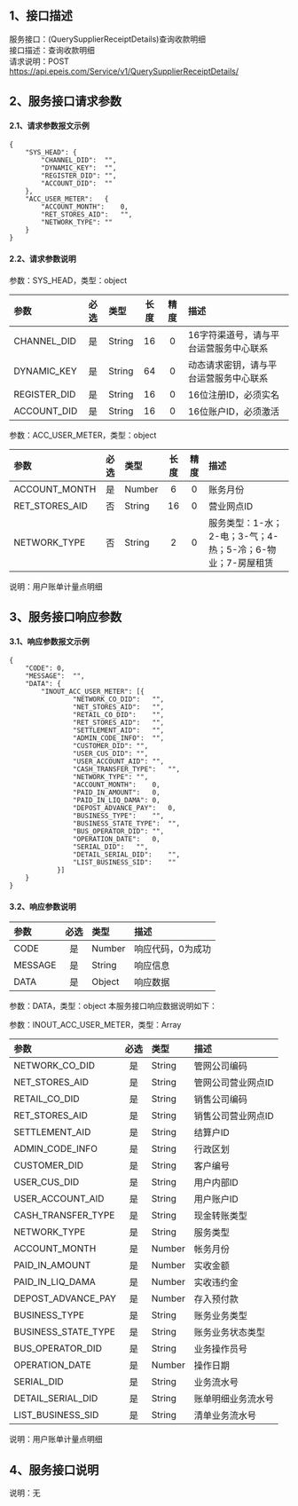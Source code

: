 ## 1、接口描述  
服务接口：(QuerySupplierReceiptDetails)查询收款明细  
接口描述：查询收款明细  
请求说明：POST https://api.epeis.com/Service/v1/QuerySupplierReceiptDetails/  
  
## 2、服务接口请求参数  
#### 2.1、请求参数报文示例  
~~~  
{
	"SYS_HEAD":	{
		"CHANNEL_DID":	"",
		"DYNAMIC_KEY":	"",
		"REGISTER_DID":	"",
		"ACCOUNT_DID":	""
	},
	"ACC_USER_METER":	{
		"ACCOUNT_MONTH":	0,
		"RET_STORES_AID":	"",
		"NETWORK_TYPE":	""
	}
}  
~~~  
#### 2.2、请求参数说明  
参数：SYS_HEAD，类型：object  
  
| 参数 | 必选 | 类型 | 长度 | 精度 | 描述 |  
| :----------------- | :----: | :-------- | :----: | :----: | :---------------- |  
| CHANNEL_DID | 是 | String | 16 | 0 | 16字符渠道号，请与平台运营服务中心联系 |  
| DYNAMIC_KEY | 是 | String | 64 | 0 | 动态请求密钥，请与平台运营服务中心联系 |  
| REGISTER_DID      |  是  | String   | 16 | 0 | 16位注册ID，必须实名 |  
| ACCOUNT_DID       |  是  | String   | 16 | 0 | 16位账户ID，必须激活 |  
  
参数：ACC_USER_METER，类型：object  
  
| 参数              | 必选 | 类型     | 长度 | 精度 | 描述             |  
| :----------------- | :----: | :-------- | :----: | :----: | :---------------- |  
| ACCOUNT_MONTH |  是  | Number   | 6 | 0 | 账务月份 |  
| RET_STORES_AID |  否  | String   | 16 | 0 | 营业网点ID |  
| NETWORK_TYPE |  否  | String   | 2 | 0 | 服务类型：1-水；2-电；3-气；4-热；5-冷；6-物业；7-房屋租赁 |  
  
说明：用户账单计量点明细  
  
## 3、服务接口响应参数  
#### 3.1、响应参数报文示例  
~~~  
{
	"CODE":	0,
	"MESSAGE":	"",
	"DATA":	{
		"INOUT_ACC_USER_METER":	[{
				"NETWORK_CO_DID":	"",
				"NET_STORES_AID":	"",
				"RETAIL_CO_DID":	"",
				"RET_STORES_AID":	"",
				"SETTLEMENT_AID":	"",
				"ADMIN_CODE_INFO":	"",
				"CUSTOMER_DID":	"",
				"USER_CUS_DID":	"",
				"USER_ACCOUNT_AID":	"",
				"CASH_TRANSFER_TYPE":	"",
				"NETWORK_TYPE":	"",
				"ACCOUNT_MONTH":	0,
				"PAID_IN_AMOUNT":	0,
				"PAID_IN_LIQ_DAMA":	0,
				"DEPOST_ADVANCE_PAY":	0,
				"BUSINESS_TYPE":	"",
				"BUSINESS_STATE_TYPE":	"",
				"BUS_OPERATOR_DID":	"",
				"OPERATION_DATE":	0,
				"SERIAL_DID":	"",
				"DETAIL_SERIAL_DID":	"",
				"LIST_BUSINESS_SID":	""
			}]
	}
}  
~~~  
#### 3.2、响应参数说明  
  
| 参数              | 必选 | 类型     | 描述             |  
| :----------------- | :----: | :-------- | :---------------- |  
| CODE | 是 | Number | 响应代码，0为成功 |  
| MESSAGE | 是 | String | 响应信息 |  
| DATA | 是 | Object | 响应数据 |  
  
参数：DATA，类型：object 本服务接口响应数据说明如下：  
  
参数：INOUT_ACC_USER_METER，类型：Array  
  

| 参数              | 必选 | 类型     | 描述             |  
| :----------------- | :----: | :-------- | :---------------- |  
| NETWORK_CO_DID |  是  | String   | 管网公司编码 |  
| NET_STORES_AID |  是  | String   | 管网公司营业网点ID |  
| RETAIL_CO_DID |  是  | String   | 销售公司编码 |  
| RET_STORES_AID |  是  | String   | 销售公司营业网点ID |  
| SETTLEMENT_AID |  是  | String   | 结算户ID |  
| ADMIN_CODE_INFO |  是  | String   | 行政区划 |  
| CUSTOMER_DID |  是  | String   | 客户编号 |  
| USER_CUS_DID |  是  | String   | 用户内部ID |  
| USER_ACCOUNT_AID |  是  | String   | 用户账户ID |  
| CASH_TRANSFER_TYPE |  是  | String   | 现金转账类型 |  
| NETWORK_TYPE |  是  | String   | 服务类型 |  
| ACCOUNT_MONTH |  是  | Number   | 帐务月份 |  
| PAID_IN_AMOUNT |  是  | Number   | 实收金额 |  
| PAID_IN_LIQ_DAMA |  是  | Number   | 实收违约金 |  
| DEPOST_ADVANCE_PAY |  是  | Number   | 存入预付款 |  
| BUSINESS_TYPE |  是  | String   | 账务业务类型 |  
| BUSINESS_STATE_TYPE |  是  | String   | 账务业务状态类型 |  
| BUS_OPERATOR_DID |  是  | String   | 业务操作员号 |  
| OPERATION_DATE |  是  | Number   | 操作日期 |  
| SERIAL_DID |  是  | String   | 业务流水号 |  
| DETAIL_SERIAL_DID |  是  | String   | 账单明细业务流水号 |  
| LIST_BUSINESS_SID |  是  | String   | 清单业务流水号 |  
  
说明：用户账单计量点明细  
## 4、服务接口说明  
说明：无  
